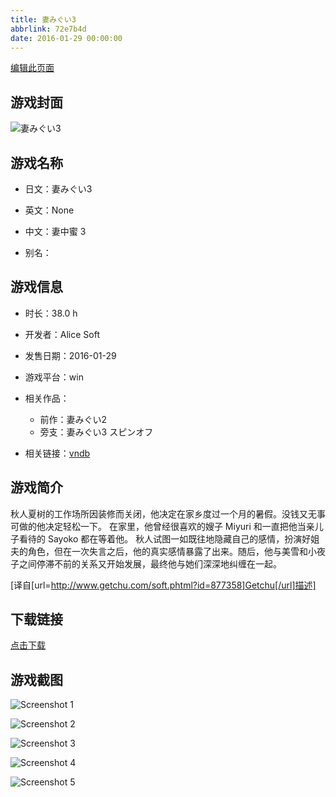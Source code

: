 ```yaml
---
title: 妻みぐい3
abbrlink: 72e7b4d
date: 2016-01-29 00:00:00
---
```

[编辑此页面](https://github.com/ACG-3/ADV3-source/blob/main/source/_posts/%E5%A6%BB%E3%81%BF%E3%81%90%E3%81%843.md)

## 游戏封面

![妻みぐい3](https://pan.timero.xyz/d/onedrive/img_lib_001/%E5%A6%BB%E3%81%BF%E3%81%90%E3%81%843_cover.avif)


## 游戏名称

- 日文：妻みぐい3
- 英文：None
- 中文：妻中蜜 3

- 别名：


## 游戏信息

- 时长：38.0 h
- 开发者：Alice Soft
- 发售日期：2016-01-29
- 游戏平台：win
- 相关作品：
   - 前作：妻みぐい2
   - 旁支：妻みぐい3 スピンオフ

- 相关链接：[vndb](https://vndb.org/v18486)


## 游戏简介

秋人夏树的工作场所因装修而关闭，他决定在家乡度过一个月的暑假。没钱又无事可做的他决定轻松一下。
在家里，他曾经很喜欢的嫂子 Miyuri 和一直把他当亲儿子看待的 Sayoko 都在等着他。
秋人试图一如既往地隐藏自己的感情，扮演好姐夫的角色，但在一次失言之后，他的真实感情暴露了出来。随后，他与美雪和小夜子之间停滞不前的关系又开始发展，最终他与她们深深地纠缠在一起。

[译自[url=http://www.getchu.com/soft.phtml?id=877358]Getchu[/url]描述]


## 下载链接

[点击下载](https://pan.timero.xyz/onedrive/adv_lib_001/%E5%A6%BB%E3%81%BF%E3%81%90%E3%81%843)


## 游戏截图


![Screenshot 1](https://pan.timero.xyz/d/onedrive/img_lib_001/%E5%A6%BB%E3%81%BF%E3%81%90%E3%81%843_Screenshot_1.avif)

![Screenshot 2](https://pan.timero.xyz/d/onedrive/img_lib_001/%E5%A6%BB%E3%81%BF%E3%81%90%E3%81%843_Screenshot_2.avif)

![Screenshot 3](https://pan.timero.xyz/d/onedrive/img_lib_001/%E5%A6%BB%E3%81%BF%E3%81%90%E3%81%843_Screenshot_3.avif)

![Screenshot 4](https://pan.timero.xyz/d/onedrive/img_lib_001/%E5%A6%BB%E3%81%BF%E3%81%90%E3%81%843_Screenshot_4.avif)

![Screenshot 5](https://pan.timero.xyz/d/onedrive/img_lib_001/%E5%A6%BB%E3%81%BF%E3%81%90%E3%81%843_Screenshot_5.avif)

